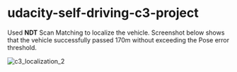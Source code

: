 # udacity-self-driving-c3-project

Used **NDT** Scan Matching to localize the vehicle. Screenshot below shows that the vehicle successfully passed 170m without exceeding the Pose error threshold.

![c3_localization_2](https://user-images.githubusercontent.com/1574336/189590562-0f098f6b-56aa-448a-b917-67ee34d62047.jpg)
